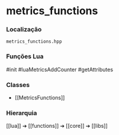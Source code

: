# metrics_functions

### Localização
`metrics_functions.hpp`

### Funções Lua
#init
#luaMetricsAddCounter
#getAttributes

### Classes
- [[MetricsFunctions]]

### Hierarquia
[[lua]] ➔ [[functions]] ➔ [[core]] ➔ [[libs]]
